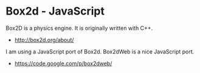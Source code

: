 # Box2d - JavaScript

Box2D is a physics engine. It is originally written with C++. 

 * http://box2d.org/about/

I am using a JavaScript port of Box2d. Box2dWeb is a nice JavaScript port.

 * https://code.google.com/p/box2dweb/



